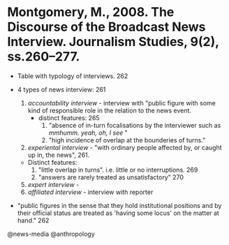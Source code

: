 # Montgomery, M., 2008. The Discourse of the Broadcast News Interview. Journalism Studies, 9(2), ss.260–277.

- Table with typology of interviews. 262

- 4 types of news interview: 261
  1. *accountability interview* - interview with "public figure with some kind of responsible role in the relation to the news event.
     - distinct features: 265 
       1. "absence of in-turn focalisations by the interviewer such as *mmhumm. yeah, oh, I see* "
       2. "high incidence of overlap at the bounderies of turns."
  3. *experiental interview* - "with ordinary people affected by, or caught up in, the news", 261. 
    - Distinct features:
      1. "little overlap in turns". i.e. little or no interruptions. 269
        2. "answers are rarely treated as unsatisfactory" 270
  5. *expert interview* - 
  6. *affiliated interview* - interview with reporter

- "public figures in the sense that they hold institutional positions and by their official status are treated as  'having some locus' on the matter at hand." 262

@news-media
@anthropology
